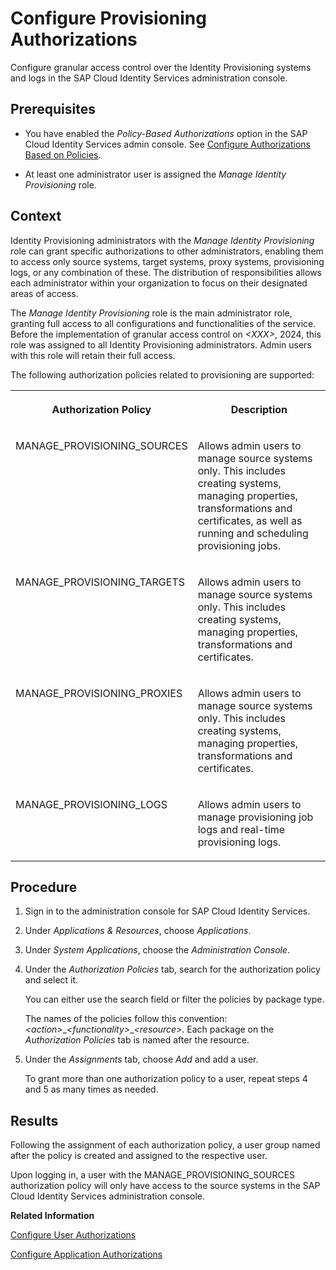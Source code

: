 <!-- loioa8f8e31a92dd49c4bec8b8dd46cee1e5 -->

# Configure Provisioning Authorizations

Configure granular access control over the Identity Provisioning systems and logs in the SAP Cloud Identity Services administration console.



<a name="loioa8f8e31a92dd49c4bec8b8dd46cee1e5__prereq_yys_bdw_fzb"/>

## Prerequisites

-   You have enabled the *Policy-Based Authorizations* option in the SAP Cloud Identity Services admin console. See [Configure Authorizations Based on Policies](configure-authorizations-based-on-policies-08fea39.md).

-   At least one administrator user is assigned the *Manage Identity Provisioning* role.




## Context

Identity Provisioning administrators with the *Manage Identity Provisioning* role can grant specific authorizations to other administrators, enabling them to access only source systems, target systems, proxy systems, provisioning logs, or any combination of these. The distribution of responsibilities allows each administrator within your organization to focus on their designated areas of access.

The *Manage Identity Provisioning* role is the main administrator role, granting full access to all configurations and functionalities of the service. Before the implementation of granular access control on *<XXX\>*, 2024, this role was assigned to all Identity Provisioning administrators. Admin users with this role will retain their full access.

The following authorization policies related to provisioning are supported:


<table>
<tr>
<th valign="top">

Authorization Policy

</th>
<th valign="top">

Description

</th>
</tr>
<tr>
<td valign="top">

MANAGE\_PROVISIONING\_SOURCES

</td>
<td valign="top">

Allows admin users to manage source systems only. This includes creating systems, managing properties, transformations and certificates, as well as running and scheduling provisioning jobs.

</td>
</tr>
<tr>
<td valign="top">

MANAGE\_PROVISIONING\_TARGETS

</td>
<td valign="top">

Allows admin users to manage source systems only. This includes creating systems, managing properties, transformations and certificates.

</td>
</tr>
<tr>
<td valign="top">

MANAGE\_PROVISIONING\_PROXIES

</td>
<td valign="top">

Allows admin users to manage source systems only. This includes creating systems, managing properties, transformations and certificates.

</td>
</tr>
<tr>
<td valign="top">

MANAGE\_PROVISIONING\_LOGS

</td>
<td valign="top">

Allows admin users to manage provisioning job logs and real-time provisioning logs.

</td>
</tr>
</table>



## Procedure

1.  Sign in to the administration console for SAP Cloud Identity Services.

2.  Under *Applications & Resources*, choose *Applications*.

3.  Under *System Applications*, choose the *Administration Console*.

4.  Under the *Authorization Policies* tab, search for the authorization policy and select it.

    You can either use the search field or filter the policies by package type.

    The names of the policies follow this convention: *<action\>*\_*<functionality\>*\_*<resource\>*. Each package on the *Authorization Policies* tab is named after the resource.

5.  Under the *Assignments* tab, choose *Add* and add a user.

    To grant more than one authorization policy to a user, repeat steps 4 and 5 as many times as needed.




<a name="loioa8f8e31a92dd49c4bec8b8dd46cee1e5__result_j4y_qdl_bdc"/>

## Results

Following the assignment of each authorization policy, a user group named after the policy is created and assigned to the respective user.

Upon logging in, a user with the MANAGE\_PROVISIONING\_SOURCES authorization policy will only have access to the source systems in the SAP Cloud Identity Services administration console.

**Related Information**  


[Configure User Authorizations](configure-user-authorizations-424b64c.md "Configure a granular access control based on policies for the administrators of SAP Cloud Identity Services.")

[Configure Application Authorizations](configure-application-authorizations-01cff18.md "Configure granular access and control over the applications in the administration console of SAP Cloud Identity Services.")

